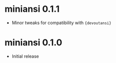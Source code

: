 # miniansi 0.1.1

* Minor tweaks for compatibility with `{devoutansi}`

# miniansi 0.1.0

* Initial release
